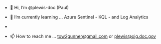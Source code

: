 - 👋 Hi, I’m @plewis-doc (Paul)

- 🌱 I’m currently learning ... Azure Sentinel - KQL - and Log Analytics
-
- 📫 How to reach me ... tow2gunner@gmail.com or plewis@oig.doc.gov

<!---
plewis-doc/plewis-doc is a ✨ special ✨ repository because its `README.md` (this file) appears on your GitHub profile.
You can click the Preview link to take a look at your changes.
--->

